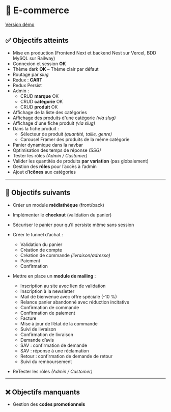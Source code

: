 # 🛒 E-commerce

[Version démo](https://ecommerce-nest-frontend.vercel.app/)

## ✅ Objectifs atteints

- Mise en production (Frontend Next et backend Nest sur Vercel, BDD MySQL sur Railway)
- Connexion et session **OK**
- Thème dark **OK** – Thème clair par défaut
- Routage par *slug*
- Redux : **CART**
- Redux Persist
- Admin :
  - CRUD **marque** OK
  - CRUD **catégorie** OK
  - CRUD **produit** OK
- Affichage de la liste des catégories
- Affichage des produits d'une catégorie *(via slug)*
- Affichage d'une fiche produit *(via slug)*
- Dans la fiche produit :
  - Sélecteur de produit *(quantité, taille, genre)*
  - Carousel Framer des produits de la même catégorie
- Panier dynamique dans la navbar
- Optimisation des temps de réponse *(SSG)*
- Tester les rôles *(Admin / Customer)*
- Valider les quantités de produits **par variation** (pas globalement)
- Gestion des **rôles** pour l’accès à l’admin
- Ajout d’**icônes** aux catégories
  
---

## 🚧 Objectifs suivants

- Créer un module **médiathèque** (front/back)
- Implémenter le **checkout** (validation du panier)
- Sécuriser le panier pour qu’il persiste même sans session

- Créer le tunnel d’achat :
  - Validation du panier
  - Création de compte
  - Création de commande *(livraison/adresse)*
  - Paiement
  - Confirmation

- Mettre en place un **module de mailing** :
  - Inscription au site avec lien de validation
  - Inscription à la newsletter
  - Mail de bienvenue avec offre spéciale (-10 %)
  - Relance panier abandonné avec réduction incitative
  - Confirmation de commande
  - Confirmation de paiement
  - Facture
  - Mise à jour de l’état de la commande
  - Suivi de livraison
  - Confirmation de livraison
  - Demande d’avis
  - SAV : confirmation de demande
  - SAV : réponse à une réclamation
  - Retour : confirmation de demande de retour
  - Suivi du remboursement
- ReTester les rôles *(Admin / Customer)*

---

## ❌ Objectifs manquants

- Gestion des **codes promotionnels**
